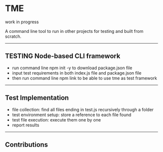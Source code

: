 # TME
work in progress

A command line tool to run in other projects for testing and built from scratch.

---

## TESTING Node-based CLI framework
- run command line npm init -y to download package.json file
- input test requirements in both index.js file and package.json file
- then run command line npm link to be able to use tme as test framework 

---

## Test Implementation
- file collection: find all files ending in test.js recursively through a folder
- test environment setup: store a reference to each file found
- test file execution: execute them one by one
- report results

---

## Contributions 
